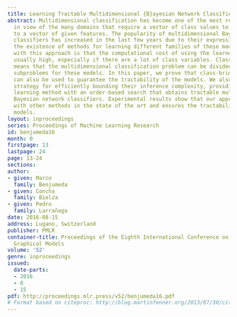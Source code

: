 ```yaml
---
title: Learning Tractable Multidimensional {B}ayesian Network Classifiers
abstract: Multidimensional classification has become one of the most relevant topics
  in view of the many domains that require a vector of class values to be assigned
  to a vector of given features. The popularity of multidimensional Bayesian network
  classifiers has increased in the last few years due to their expressive power and
  the existence of methods for learning different families of these models. The problem
  with this approach is that the computational cost of using the learned models is
  usually high, especially if there are a lot of class variables. Class-bridge decomposability
  means that the multidimensional classification problem can be divided into multiple
  subproblems for these models. In this paper, we prove that class-bridge decomposability
  can also be used to guarantee the tractability of the models. We also propose a
  strategy for efficiently bounding their inference complexity, providing a simple
  learning method with an order-based search that obtains tractable multidimensional
  Bayesian network classifiers. Experimental results show that our approach is competitive
  with other methods in the state of the art and ensures the tractability of the learned
  models.
layout: inproceedings
series: Proceedings of Machine Learning Research
id: benjumeda16
month: 0
firstpage: 13
lastpage: 24
page: 13-24
sections: 
author:
- given: Marco
  family: Benjumeda
- given: Concha
  family: Bielza
- given: Pedro
  family: Larrañaga
date: 2016-08-15
address: Lugano, Switzerland
publisher: PMLR
container-title: Proceedings of the Eighth International Conference on Probabilistic
  Graphical Models
volume: '52'
genre: inproceedings
issued:
  date-parts:
  - 2016
  - 8
  - 15
pdf: http://proceedings.mlr.press/v52/benjumeda16.pdf
# Format based on citeproc: http://blog.martinfenner.org/2013/07/30/citeproc-yaml-for-bibliographies/
---
```

